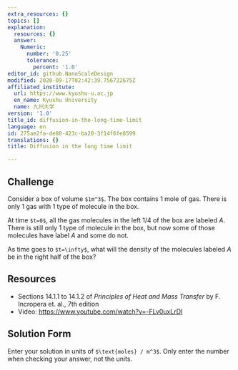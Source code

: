 ```yaml
---
extra_resources: {}
topics: []
explanation:
  resources: {}
  answer:
    Numeric:
      number: '0.25'
      tolerance:
        percent: '1.0'
editor_id: github.NanoScaleDesign
modified: 2020-09-17T02:42:39.756722675Z
affiliated_institute:
  url: https://www.kyushu-u.ac.jp
  en_name: Kyushu University
  name: 九州大学
version: '1.0'
title_id: diffusion-in-the-long-time-limit
language: en
id: 275ae2fa-de80-423c-ba20-3f14f6fe8599
translations: {}
title: Diffusion in the long time limit

---
```


## Challenge
Consider a box of volume `$1m^3$`. The box contains 1 mole of gas. There is only 1 gas with 1 type of molecule in the box.

At time `$t=0$`, all the gas molecules in the left 1/4 of the box are labeled *A*. There is still only 1 type of molecule in the box, but now some of those molecules have label *A* and some do not.

As time goes to `$t=\infty$`, what will the density of the molecules labeled *A* be in the right half of the box?

## Resources

- Sections 14.1.1 to 14.1.2 of *Principles of Heat and Mass Transfer* by F. Incropera et. al., 7th edition
- Video: https://www.youtube.com/watch?v=-FLv0uxLrDI

## Solution Form
Enter your solution in units of `$\text{moles} / m^3$`.
Only enter the number when checking your answer, not the units.
